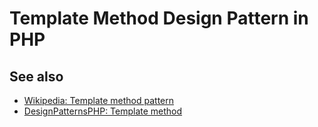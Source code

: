 # Template Method Design Pattern in PHP

## See also

* [Wikipedia: Template method pattern](https://en.wikipedia.org/wiki/Template_method_pattern)
* [DesignPatternsPHP: Template method](http://designpatternsphp.readthedocs.io/en/latest/Behavioral/TemplateMethod/README.html)
